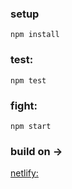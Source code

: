 ### setup

`npm install`

### test:
`npm test`

### fight:
`npm start`

### build on ->
[ netlify: ]( https://6262fba7d7305b0008b5154d--willowy-haupia-37f83b.netlify.app/ )
